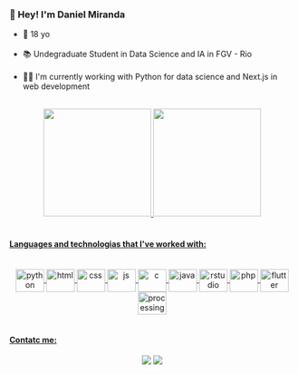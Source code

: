 ### 👋 Hey! I'm Daniel Miranda

- 🎂  18 yo <br> <br>
- 📚  Undegraduate Student in Data Science and IA in FGV - Rio <br> <br>
- 👨‍💻  I'm currently working with Python for data science and Next.js in web development <br> <br>

<div align="center">
  <a href="https://github.com/ddanieldma">
  <img height="190em" src="https://github-readme-stats.vercel.app/api?username=ddanieldma&show_icons=true&theme=tokyonight"/>
  <img height="190em" src="https://github-readme-stats.vercel.app/api/top-langs?username=ddanieldma&layout=compact&theme=tokyonight&langs_count=6&hide=shaderlab,hlsl,scss,html,css,c,objective-c"/>
</div>

<br>

<!--
[![ddanieldma's GitHub stats](https://github-readme-stats.vercel.app/api?username=Dannillouou)](https://github.com/Dannillouou/github-readme-stats)
[![Top Langs](https://github-readme-stats.vercel.app/api/top-langs/?username=Dannillouou)](https://github.com/Dannillouou/github-readme-stats)
Linguagens e tecnologias
-->


#### Languages and technologias that I've worked with:
<div align="center">
  <div style="display: inline_block"><br>
    <img alt= "python" align= "center" height= "40" width= "50" src="https://cdn.jsdelivr.net/gh/devicons/devicon/icons/python/python-original.svg"/>
    <img alt= "html" align= "center" height= "40" width= "50" src="https://cdn.jsdelivr.net/gh/devicons/devicon/icons/html5/html5-plain.svg"/>
    <img alt= "css"  align= "center" height= "40" width= "50" src="https://cdn.jsdelivr.net/gh/devicons/devicon/icons/css3/css3-plain.svg"/>
    <img alt= "js" align= "center" height= "40" width= "50" src="https://cdn.jsdelivr.net/gh/devicons/devicon/icons/javascript/javascript-original.svg"/>
    <img alt= "c" align= "center" height= "40" width= "50" src="https://cdn.jsdelivr.net/gh/devicons/devicon/icons/c/c-line.svg" />
    <img alt= "java" align= "center" height= "40" width= "50" src="https://cdn.jsdelivr.net/gh/devicons/devicon/icons/java/java-original.svg" />
    <img alt= "rstudio" align= "center" height= "40" width= "50" src="https://cdn.jsdelivr.net/gh/devicons/devicon/icons/rstudio/rstudio-original.svg" />
    <img alt= "php" align= "center" height= "40" width= "50" src="https://cdn.jsdelivr.net/gh/devicons/devicon/icons/php/php-plain.svg"/>
    <img alt= "flutter" align= "center" height= "40" width= "50" src="https://cdn.jsdelivr.net/gh/devicons/devicon/icons/flutter/flutter-original.svg"/>
    <img alt= "processing" align= "center" height="40" width = "50" src="https://cdn.jsdelivr.net/gh/devicons/devicon/icons/processing/processing-original.svg" />
  </div>
</div>

<br>

#### Contatc me:
<!-- Conexões -->
  <div align="center">
    <div>
      <a href= "mailto:danielalmemiranda@gmail.com" target= "_blank"><img src= "https://img.shields.io/badge/Gmail-D14836?style=for-the-badge&logo=gmail&logoColor=white"></a>
      <a href= "https://www.linkedin.com/in/daniel-de-miranda-almeida/" target= "_blank"><img src= "https://img.shields.io/badge/LinkedIn-0077B5?style=for-the-badge&logo=linkedin&logoColor=white"></a>
    </div>
  </div>

<!-- Cobrinha
![Snake animation](https://github.com/ddanieldma/ddanieldma/blob/output/github-contribution-grid-snake.svg)-->
